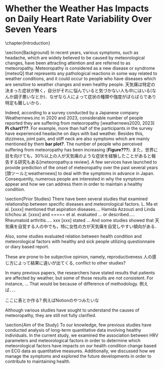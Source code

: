# Whether the Weather Has Impacts on Daily Heart Rate Variability Over Seven Years

\chapter{Introduction}

\section{Background}
In recent years, various symptoms, such as headache, which are widely believed to be caused by meteorological changes, have been attracting attention and are referred to as meteoropathy. Meteoropathy is considered as a new disease or syndrome [meteoQ] that represents any pathological reactions in some way related to weather conditions, and it could occur to people who have diseases which are sensitive to weather changes and even healthy people. 天気痛は特定の決まった症状が無く，自分がそれに悩んでいると気づかない人も中にはいる(なんか調子悪いなとか)．なぜなら人によって症状の種類や強度がばらばらであり特定も難しいから．

Indeed, according to a survey conducted by a Japanese company Weathernews.inc in 2020 and 2023, considerable number of people reported they are suffering from meteoropathy [weathernews2020, 2023] __Pi chart???__. For example, more than half of the participants in the survey have experienced headache on days with bad weather. Besides this, dizziness, joint pain, and stiff neck are also symptoms which are mainly mentioned by them __bar plot?__. The number of people who perceived suffering from meteoropathy has been increasing (__Figure???__). また，世界に目を向けても，30%以上の人が天気痛のような症状を経験したことがあると報告する研究もある[meteoropathy:a review]. A few services have launched to provide prediction of the onset of meteoropathy over the past several years [頭ツールとweathernews] to deal with the symptoms in advance in Japan. Consequently, numerous people are interested in why the symptoms appear and how we can address them in order to maintain a healthy condition.

\section{Prior Studies}
There have been several studies that examined relationship between specific diseases and meteorological factors. L. Ma et al. [xxxx] mentioned that aspiration diseases.... Hamida Azzouzi and Linda Ichchou al. [xxxx] and ===== et al. evaluated ... or described..... Rheumatoid arthritis..... xxx [xxx] stated ... And some studies showed that 天気痛を自覚する人の中でも，特に女性の方が天気痛を自覚しやすい傾向がある．

Also, some studies evaluated relation between health condition and meteorological factors with healthy and sick people utilizing questionnaire or diary based report.

These are prone to be subjective opinion, namely, reproductiveness 人の感じ方によって結果に違いが出てくる, conflict to other studies?

In many previous papers, the researchers have stated results that patients are affected by weather, but some of those results are not consistent. For instance, ... That would be because of difference of methodology. 例えば．．．

ここに表とか作る? 例えばNotionのやつみたいな

Although various studies have sought to understand the causes of meteoropathy, they are still not fully clarified.

\section{Aim of the Study}
To our knowledge, few previous studies have conducted analysis of long-term quantitative data involving healthy individuals. In the current study, we examined the association between HRV parameters and meteorological factors in order to determine which meteorological factors have impacts on our health condition change based on ECG data as quantitative measures. Additionally, we discussed how we manage the symptoms and explored the future developments in order to contribute to maintaining health.


